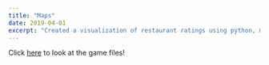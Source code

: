 ```yaml
---
title: "Maps"
date: 2019-04-01
excerpt: "Created a visualization of restaurant ratings using python, machine learning, and the Yelp academic dataset. In this visualization, Berkeley is segmented into regions, where each region is shaded by the predicted rating of the closest restaurant."
---
```


Click [here](https://github.com/poptropicaman52/maps) to look at the game files!